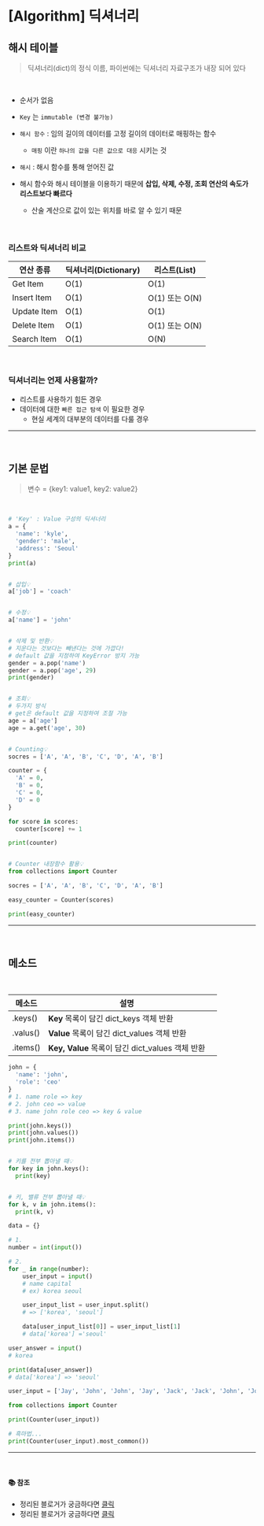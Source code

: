 # [Algorithm] 딕셔너리

## **해시 테이블**

> 딕셔너리(dict)의 정식 이름, 파이썬에는 딕셔너리 자료구조가 내장 되어 있다

<br />

- 순서가 없음

- `Key` 는 `immutable (변경 불가능)`

- `해시 함수` : 임의 길이의 데이터를 고정 길이의 데이터로 매핑하는 함수

  - `매핑` 이란 `하나의 값을 다른 값으로 대응` 시키는 것

- `해시` : 해시 함수를 통해 얻어진 값

- 해시 함수와 해시 테이블을 이용하기 때문에 **삽입, 삭제, 수정, 조회 연산의 속도가 리스트보다 빠르다**

  - 산술 계산으로 값이 있는 위치를 바로 알 수 있기 때문

<br />

### **리스트와 딕셔너리 비교**

| 연산 종류   | 딕셔너리(Dictionary) | 리스트(List)   |
| ----------- | -------------------- | -------------- |
| Get Item    | O(1)                 | O(1)           |
| Insert Item | O(1)                 | O(1) 또는 O(N) |
| Update Item | O(1)                 | O(1)           |
| Delete Item | O(1)                 | O(1) 또는 O(N) |
| Search Item | O(1)                 | O(N)           |

<br />

### **딕셔너리는 언제 사용할까?**

- 리스트를 사용하기 힘든 경우
- 데이터에 대한 `빠른 접근 탐색` 이 필요한 경우
  - 현실 세계의 대부분의 데이터를 다룰 경우

---

<br />

## **기본 문법**

> 변수 = {key1: value1, key2: value2}

<br />

```python
# 'Key' : Value 구성의 딕셔너리
a = {
  'name': 'kyle',
  'gender': 'male',
  'address': 'Seoul'
}
print(a)


# 삽입💡
a['job'] = 'coach'


# 수정💡
a['name'] = 'john'


# 삭제 및 반환💡
# 지운다는 것보다는 빼낸다는 것에 가깝다!
# default 값을 지정하여 KeyError 방지 가능
gender = a.pop('name')
gender = a.pop('age', 29)
print(gender)


# 조회💡
# 두가지 방식
# get은 default 값을 지정하여 조절 가능
age = a['age']
age = a.get('age', 30)


# Counting💡
socres = ['A', 'A', 'B', 'C', 'D', 'A', 'B']

counter = {
  'A' = 0,
  'B' = 0,
  'C' = 0,
  'D' = 0
}

for score in scores:
  counter[score] += 1

print(counter)


# Counter 내장함수 활용💡
from collections import Counter

socres = ['A', 'A', 'B', 'C', 'D', 'A', 'B']

easy_counter = Counter(scores)

print(easy_counter)
```

---

<br />

## **메소드**

<br />

| 메소드   | 설명                                             |     |
| -------- | ------------------------------------------------ | --- |
| .keys()  | **Key** 목록이 담긴 dict_keys 객체 반환          |     |
| .valus() | **Value** 목록이 담긴 dict_values 객체 반환      |     |
| .items() | **Key, Value** 목록이 담긴 dict_values 객체 반환 |     |

```python
john = {
  'name': 'john',
  'role': 'ceo'
}
# 1. name role => key
# 2. john ceo => value
# 3. name john role ceo => key & value

print(john.keys())
print(john.values())
print(john.items())


# 키를 전부 뽑아낼 때💡
for key in john.keys():
  print(key)


# 키, 밸류 전부 뽑아낼 때💡
for k, v in john.items():
  print(k, v)
```

```python
data = {}

# 1.
number = int(input())

# 2.
for _ in range(number):
    user_input = input()
    # name capital
    # ex) korea seoul

    user_input_list = user_input.split()
    # => ['korea', 'seoul']

    data[user_input_list[0]] = user_input_list[1]
    # data['korea'] ='seoul'

user_answer = input()
# korea

print(data[user_answer])
# data['korea'] => 'seoul'
```

```python
user_input = ['Jay', 'John', 'John', 'Jay', 'Jack', 'Jack', 'John', 'Jo', 'Jo']

from collections import Counter

print(Counter(user_input))

# 흑마법...
print(Counter(user_input).most_common())
```

---

<br />

#### 📚 참조

- 정리된 블로거가 궁금하다면 [클릭](https://velog.io/@syoung125/%ED%95%B4%EC%8B%9C%ED%85%8C%EC%9D%B4%EB%B8%94%EC%9D%B4%EB%9E%80)
- 정리된 블로거가 궁금하다면 [클릭](https://yoongrammer.tistory.com/82)
